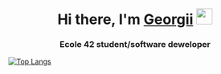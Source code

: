 <h1 align="center">Hi there, I'm <a href="https://www.linkedin.com/in/georgii-shakhov-a42720258/" target="_blank">Georgii</a> 
<img src="https://github.com/blackcater/blackcater/raw/main/images/Hi.gif" height="32"/></h1>
<h3 align="center">Ecole 42 student/software deweloper</h3>
 
[![Top Langs](https://github-readme-stats.vercel.app/api/top-langs/?username=Gajayme&layout=compact)](https://github.com/anuraghazra/github-readme-stats)


<!--
**Gajayme/Gajayme** is a ✨ _special_ ✨ repository because its `README.md` (this file) appears on your GitHub profile.

Here are some ideas to get you started:

- 🔭 I’m currently working on ...
- 🌱 I’m currently learning ...
- 👯 I’m looking to collaborate on ...
- 🤔 I’m looking for help with ...
- 💬 Ask me about ...
- 📫 How to reach me: ...
- 😄 Pronouns: ...
- ⚡ Fun fact: ...
-->
